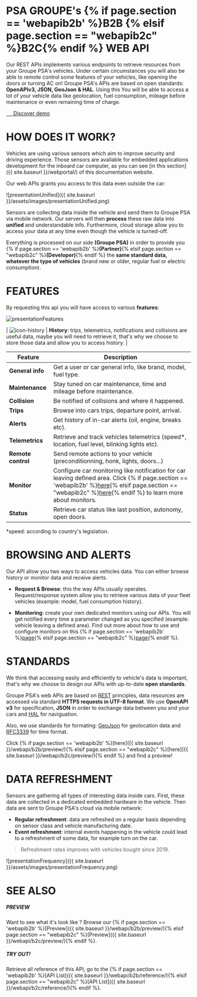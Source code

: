 # PSA GROUPE's {% if page.section == 'webapib2b' %}B2B {% elsif page.section == "webapib2c" %}B2C{% endif %} WEB API

Our REST APIs implements various endpoints to retrieve resources from your Groupe PSA's vehicles. Under certain circumstances you will also be able to remote control some features of your vehicles, like opening the doors or turning AC on! Groupe PSA's APIs are based on open standards: **OpenAPIv3, JSON, GeoJson & HAL**. Using this You will be able to access a lot of your vehicle data like geolocation, fuel consumption, mileage before maintenance or even remaining time of charge.

<div class="buttons is-centered">
  <a href="{{site.baseurl}}{% if page.section == 'webapib2b' %}/webapi/b2b/demo#pageTitle {% elsif page.section == "webapib2c" %}/webapi/b2c/demo#pageTitle{% endif %}" class="button is-psablue is-medium">
    <span class="icon is-large is-white">
    <i class="fas fa-code"></i>
    </span>&nbsp; &nbsp; &nbsp;Discover demo
  </a>
</div>

# HOW DOES IT WORK?

Vehicles are using various sensors which aim to improve security and driving experience. Those sensors are available for embedded applications development for the inboard car computer, as you can see [in this section]({{ site.baseurl }}/webportal/) of this documentation website.

Our web APIs grants you access to this data even outside the car:

![presentationUnified]({{ site.baseurl }}/assets/images/presentationUnified.png)

Sensors are collecting data inside the vehicle and send them to Groupe PSA via mobile network. Our servers will then **process** these raw data into **unified** and understandable info. Furthermore, cloud storage allow you to access your data at any time even though the vehicle is turned-off.

Everything is processed on our side **(Groupe PSA)** in order to provide you {% if page.section == 'webapib2b' %}**(Partner)**{% elsif page.section == "webapib2c" %}**(Developer)**{% endif %} the **same standard data, whatever the type of vehicles** (brand new or older, regular fuel or electric consumption).

# FEATURES

By requesting this api you will have access to various **features**:

<img src="{{ site.baseurl }}/assets/images/presentationFeatures.png" alt="presentationFeatures" style="max-width: 580px">

| <img alt="icon-history" class="is-paddingless is-marginless" src="{{ site.baseurl }}/assets/images/presentationHistory.png"> | **History**: trips, telemetrics, notifications and collisions are useful data, maybe you will need to retrieve it, that's why we choose to store those data and allow you to access history. |

|Feature|Description|
|-|-|
|**General info**|Get a user or car general info, like brand, model, fuel type.|
|**Maintenance**|Stay tuned on car maintenance, time and mileage before maintenance.|
|**Collision**|Be notified of collisions and where it happened.|
|**Trips**|Browse into cars trips, departure point, arrival.|
|**Alerts**|Get history of in-car alerts (oil, engine, breaks etc).|
|**Telemetrics**|Retrieve and track vehicles telemetrics (speed*, location, fuel level, blinking lights etc).|
|**Remote control**|Send remote actions to your vehicle (preconditionning, honk, lights, doors...)|
|**Monitor**|Configure car monitoring like notification for car leaving defined area. Click {% if page.section == 'webapib2b' %}[here]({{site.baseurl}}/webapi/b2b/monitor/){% elsif page.section == "webapib2c" %}[here]({{site.baseurl}}/webapi/b2c/monitor/){% endif %} to learn more about monitors.|
|**Status**|Retrieve car status like last position, autonomy, open doors.|

*speed: according to country's legislation.

# BROWSING AND ALERTS

Our API allow you two ways to access vehicles data. You can either browse history or monitor data and receive alerts.
- **Request & Browse**: this the way APIs usually operates. Request/response system allow you to retrieve various data of your fleet vehicles (example: model, fuel consumption history).

- **Monitoring**: create your own dedicated monitors using our APIs. You will get notified every time a parameter changed as you specified (example: vehicle leaving a defined area). Find out more about how to use and configure monitors on this {% if page.section == 'webapib2b' %}[page]({{site.baseurl}}/webapi/b2b/monitor/){% elsif page.section == "webapib2c" %}[page]({{site.baseurl}}/webapi/b2c/monitor/){% endif %}.

# STANDARDS

We think that accessing easily and efficiently to vehicle's data is important, that's why  we choose to design our APIs with up-to-date **open standards**.

Groupe PSA's web APIs are based on [REST](https://en.wikipedia.org/wiki/Representational_state_transfer) principles,  data resources are accessed via standard **HTTPS requests in UTF-8 format**. We use **OpenAPI v3** for specification, **JSON** in order to exchange data between you and your cars and [HAL](https://en.wikipedia.org/wiki/Hypertext_Application_Language) for naviguation.

Also, we use standards for formating: [GeoJson](https://en.wikipedia.org/wiki/GeoJSON) for geolocation data and [RFC3339](https://www.ietf.org/rfc/rfc3339.txt) for time format.

Click {% if page.section == 'webapib2b' %}[here]({{ site.baseurl }}/webapi/b2b/preview/){% elsif page.section == "webapib2c" %}[here]({{ site.baseurl }}/webapi/b2c/preview/){% endif %} and find a preview!

# DATA REFRESHMENT

Sensors are gathering all types of interesting data inside cars. First, these data are collected in a dedicated embedded hardware in the vehicle. Then data are sent to Groupe PSA's cloud via mobile network:
- **Regular refreshment**:  data are refreshed on a regular basis depending on sensor class and vehicle manufacturing date.
- **Event refreshment**: internal events happening in the vehicle could lead to a refreshment of some data, for example turn on the car.

> Refreshment rates improves with vehicles bought since 2019.


![presentationFrequency]({{ site.baseurl }}/assets/images/presentationFrequency.png)

# SEE ALSO

##### PREVIEW


Want to see what it's look like ? Browse our {% if page.section == 'webapib2b' %}[Preview]({{ site.baseurl }}/webapi/b2b/preview/){% elsif page.section == "webapib2c" %}[Preview]({{ site.baseurl }}/webapi/b2c/preview/){% endif %}.

##### TRY OUT!

Retrieve all reference of this API, go to the {% if page.section == 'webapib2b' %}[API List]({{ site.baseurl }}/webapi/b2b/reference/){% elsif page.section == "webapib2c" %}[API List]({{ site.baseurl }}/webapi/b2c/reference/){% endif %}.
